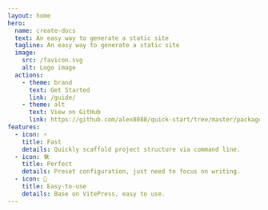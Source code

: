 ```yaml
---
layout: home
hero:
  name: create-docs
  text: An easy way to generate a static site
  tagline: An easy way to generate a static site
  image:
    src: /favicon.svg
    alt: Logo image
  actions:
    - theme: brand
      text: Get Started
      link: /guide/
    - theme: alt
      text: View on GitHub
      link: https://github.com/alex8088/quick-start/tree/master/packages/create-docs
features:
  - icon: ⚡
    title: Fast
    details: Quickly scaffold project structure via command line.
  - icon: 🛠
    title: Perfect
    details: Preset configuration, just need to focus on writing.
  - icon: 🚀
    title: Easy-to-use
    details: Base on VitePress, easy to use.
---
```

